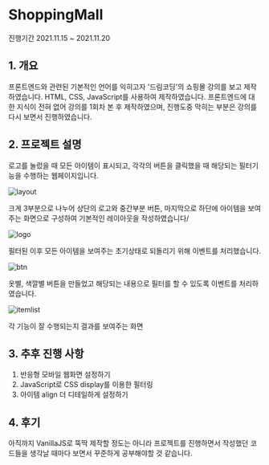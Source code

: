 # ShoppingMall

진행기간 2021.11.15 ~ 2021.11.20

## 1. 개요

프론트엔드와 관련된 기본적인 언어를 익히고자 '드림코딩'의 쇼핑몰 강의를 보고 제작하였습니다. HTML, CSS, JavaScript를 사용하여 제작하였습니다. 프론트엔드에 대한 지식이 전혀 없어 강의를 1회차 본 후 제작하였으며, 진행도중 막히는 부분은 강의를 다시 보면서 진행하였습니다.

## 2. 프로젝트 설명

로고를 눌렀을 때 모든 아이템이 표시되고, 각각의 버튼을 클릭했을 때 해당되는 필터기능을 수행하는 웹페이지입니다.

![layout](https://user-images.githubusercontent.com/42715840/142725840-8e2ccbb7-6d0c-46e7-bfa8-cb43c3d7a29b.png)


크게 3부분으로 나누어 상단의 로고와 중간부분 버튼, 마지막으로 하단에 아이템을 보여주는 화면으로 구성하여 기본적인 레이아웃을 작성하였습니다/

![logo](https://user-images.githubusercontent.com/42715840/142725818-0a8f46d2-06b7-44c3-b302-8611d0d6d1d7.png)


필터된 이후 모든 아이템을 보여주는 초기상태로 되돌리기 위해 이벤트를 처리했습니다.

![btn](https://user-images.githubusercontent.com/42715840/142725829-83922181-d1a1-405f-ba5b-ca0ad142cd07.png)


옷별, 색깔별 버튼을 만들었고 해당되는 내용으로 필터를 할 수 있도록 이벤트를 처리하였습니다.

![itemlist](https://user-images.githubusercontent.com/42715840/142725833-b00fb50b-bff1-4d66-ae55-a7ee8e2899d3.png)


각 기능이 잘 수행되는지 결과를 보여주는 화면

## 3. 추후 진행 사항

1. 반응형 모바일 웹화면 설정하기
2. JavaScript로 CSS display를 이용한 필터링
3. 아이템 align 더 디테일하게 설정하기

## 4. 후기

아직까지 VanillaJS로 뚝딱 제작할 정도는 아니라 프로젝트를 진행하면서 작성했던 코드들을 생각날 때마다 보면서 꾸준하게 공부해야할 것 같습니다.
